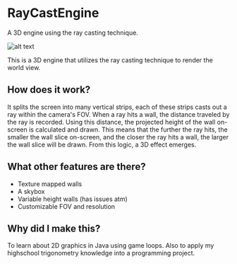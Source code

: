 # RayCastEngine
A 3D engine using the ray casting technique.

![alt text](https://i.imgur.com/MzsNqAw.png)

This is a 3D engine that utilizes the ray casting technique to render the world view.

## How does it work?
It splits the screen into many vertical strips, each of these strips casts out a ray within the camera's FOV. When a ray hits a wall, the distance traveled by the ray is recorded. Using this distance, the projected height of the wall on-screen is calculated and drawn. This means that the further the ray hits, the smaller the wall slice on-screen, and the closer the ray hits a wall, the larger the wall slice will be drawn. From this logic, a 3D effect emerges. 

## What other features are there?
- Texture mapped walls
- A skybox
- Variable height walls (has issues atm)
- Customizable FOV and resolution

## Why did I make this?
To learn about 2D graphics in Java using game loops. Also to apply my highschool trigonometry knowledge into a programming project. 
